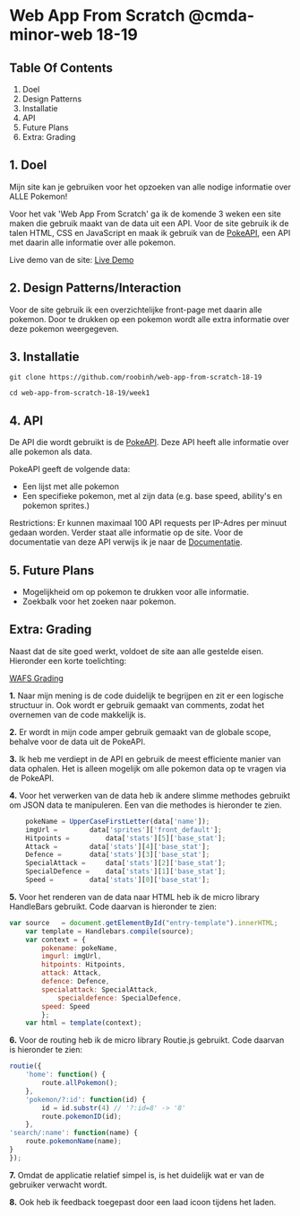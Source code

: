 # Web App From Scratch @cmda-minor-web 18-19

## Table Of Contents
1. Doel
2. Design Patterns
3. Installatie
4. API
5. Future Plans
6. Extra: Grading

## 1. Doel
Mijn site kan je gebruiken voor het opzoeken van alle nodige informatie over ALLE Pokemon!

Voor het vak 'Web App From Scratch' ga ik de komende 3 weken een site maken die gebruik maakt van de data uit een API. Voor de site gebruik ik de talen HTML, CSS en JavaScript en maak ik gebruik van de [PokeAPI](https://pokeapi.co/), een API met daarin alle informatie over alle pokemon. 

Live demo van de site: [Live Demo](https://roobinh.github.io/web-app-from-scratch-18-19/week1/index.html)

## 2. Design Patterns/Interaction
Voor de site gebruik ik een overzichtelijke front-page met daarin alle pokemon. Door te drukken op een pokemon wordt alle extra informatie over deze pokemon weergegeven.

## 3. Installatie
```
git clone https://github.com/roobinh/web-app-from-scratch-18-19

cd web-app-from-scratch-18-19/week1
```

## 4. API
De API die wordt gebruikt is de [PokeAPI](https://pokeapi.co/). Deze API heeft alle informatie over alle pokemon als data. 

PokeAPI geeft de volgende data:
* Een lijst met alle pokemon
* Een specifieke pokemon, met al zijn data (e.g. base speed, ability's en pokemon sprites.)

Restrictions: Er kunnen maximaal 100 API requests per IP-Adres per minuut gedaan worden. Verder staat alle informatie op de site. Voor de documentatie van deze API verwijs ik je naar de [Documentatie](https://pokeapi.co/docs/v2.html).

## 5. Future Plans
- Mogelijkheid om op pokemon te drukken voor alle informatie.
- Zoekbalk voor het zoeken naar pokemon.

## Extra: Grading
Naast dat de site goed werkt, voldoet de site aan alle gestelde eisen. Hieronder een korte toelichting:

[WAFS Grading](https://ibb.co/WHhLr75)

**1.** Naar mijn mening is de code duidelijk te begrijpen en zit er een logische structuur in. Ook wordt er gebruik gemaakt van comments, zodat het overnemen van de code makkelijk is.

**2.** Er wordt in mijn code amper gebruik gemaakt van de globale scope, behalve voor de data uit de PokeAPI.

**3.** Ik heb me verdiept in de API en gebruik de meest efficiente manier van data ophalen. Het is alleen mogelijk om alle pokemon data op te vragen via de PokeAPI.

**4.** Voor het verwerken van de data heb ik andere slimme methodes gebruikt om JSON data te manipuleren. Een van die methodes is hieronder te zien.
```javascript
    pokeName = UpperCaseFirstLetter(data['name']);
	imgUrl = 		data['sprites']['front_default'];
	Hitpoints = 		data['stats'][5]['base_stat'];
	Attack = 		data['stats'][4]['base_stat'];
	Defence = 		data['stats'][3]['base_stat'];
	SpecialAttack = 	data['stats'][2]['base_stat'];
	SpecialDefence = 	data['stats'][1]['base_stat'];
	Speed = 		data['stats'][0]['base_stat'];
```

**5.** Voor het renderen van de data naar HTML heb ik de micro library HandleBars gebruikt. Code daarvan is hieronder te zien:
```javascript
var source   = document.getElementById("entry-template").innerHTML;
    var template = Handlebars.compile(source);
    var context = {
        pokename: pokeName, 
        imgurl: imgUrl,
		hitpoints: Hitpoints,
		attack: Attack,
		defence: Defence,
		specialattack: SpecialAttack, 
    	    specialdefence: SpecialDefence,
		speed: Speed
		};
	var html = template(context);
```

**6.** Voor de routing heb ik de micro library Routie.js gebruikt. Code daarvan is hieronder te zien:
```javascript
routie({
    'home': function() {
		route.allPokemon();
    },
    'pokemon/?:id': function(id) {
		id = id.substr(4) // '?:id=8' -> '8'
    	route.pokemonID(id);
    },
'search/:name': function(name) {
    route.pokemonName(name);
}
});
```

**7.** Omdat de applicatie relatief simpel is, is het duidelijk wat er van de gebruiker verwacht wordt.

**8.** Ook heb ik feedback toegepast door een laad icoon tijdens het laden.


